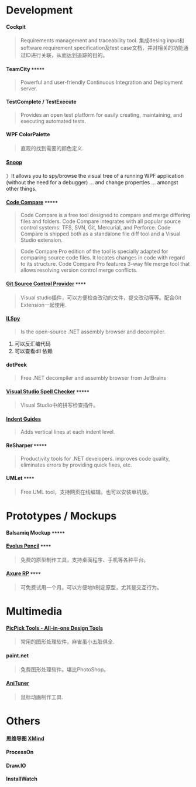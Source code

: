 # **Development**
#### Cockpit
> Requirements management and traceability tool. 集成desing input和software requirement specification及test case文档，并对相关的功能通过ID进行关联，从而达到追踪的目的。

#### TeamCity `*****`
> Powerful and user-friendly Continuous Integration and Deployment server.

#### TestComplete / TestExecute
> Provides an open test platform for easily creating, maintaining, and executing automated tests.

#### WPF ColorPalette
> 直观的找到需要的颜色定义.

#### [Snoop](http://snoopwpf.codeplex.com/)
〉It allows you to spy/browse the visual tree of a running WPF application (without the need for a debugger) … and change properties ... amongst other things.

#### [Code Compare](https://www.devart.com/codecompare/) `*****`
> Code Compare is a free tool designed to compare and merge differing files and folders. Code Compare integrates with all popular source control systems: TFS, SVN, Git, Mercurial, and Perforce. Code Compare is shipped both as a standalone file diff tool and a Visual Studio extension.

> Code Compare Pro edition of the tool is specially adapted for comparing source code files. It locates changes in code with regard to its structure. Code Compare Pro features 3-way file merge tool that allows resolving version control merge conflicts.

#### [Git Source Control Provider](http://gitscc.codeplex.com/wikipage?title=Installation&referringTitle=Documentation) `****`
> Visual studio插件，可以方便检查改动的文件，提交改动等等。配合Git Extension一起使用.
 
#### [ILSpy](http://www.ilspy.net/)
> Is the open-source .NET assembly browser and decompiler.
1. 可以反汇编代码
2. 可以查看dll 依赖
 
#### dotPeek
> Free .NET decompiler and assembly browser from JetBrains
 
#### [Visual Studio Spell Checker](https://github.com/EWSoftware/VSSpellChecker) `*****`
> Visual Studio中的拼写检查插件。

#### [Indent Guides](https://visualstudiogallery.msdn.microsoft.com/e792686d-542b-474a-8c55-630980e72c30)
> Adds vertical lines at each indent level.

#### ReSharper `*****`
> Productivity tools for .NET developers. improves code quality, eliminates errors by providing quick fixes, etc.
 
#### UMLet `****`
> Free UML tool，支持网页在线编辑。也可以安装单机版。
 
# **Prototypes / Mockups**

#### Balsamiq Mockup `*****`

#### [Evolus Pencil](http://pencil.evolus.vn/) `****`
> 免费的原型制作工具，支持桌面程序、手机等各种平台。

#### [Axure RP](http://www.axure.com/) `****`
> 可免费试用一个月。可以方便地h制定原型，尤其是交互行为。

# **Multimedia**
#### [PicPick Tools - All-in-one Design Tools](http://picpick.wiziple.net/)
> 常用的图形处理软件，麻雀虽小五脏俱全.

#### paint.net
> 免费图形处理软件。堪比PhotoShop。
 
#### [AniTuner](http://www.gdgsoft.com/download/anituner.aspx)
> 鼠标动画制作工具.

# **Others**
#### 思维导图 [XMind](https://www.xmind.net/)
#### ProcessOn
#### Draw.IO
#### InstallWatch
